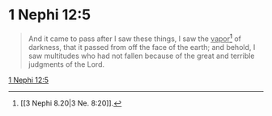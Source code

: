 # 1 Nephi 12:5

> And it came to pass after I saw these things, I saw the <u>vapor</u>[^a] of darkness, that it passed from off the face of the earth; and behold, I saw multitudes who had not fallen because of the great and terrible judgments of the Lord.

[1 Nephi 12:5](https://www.churchofjesuschrist.org/study/scriptures/bofm/1-ne/12?lang=eng&id=p5#p5)


[^a]: [[3 Nephi 8.20|3 Ne. 8:20]].  
